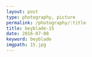 ```yaml
---
layout: post
type: photography, picture
permalink: /photography/:title
title: beyblade-15
date: 2016-07-08
keyword: beyblade
imgpath: 15.jpg
---
```



